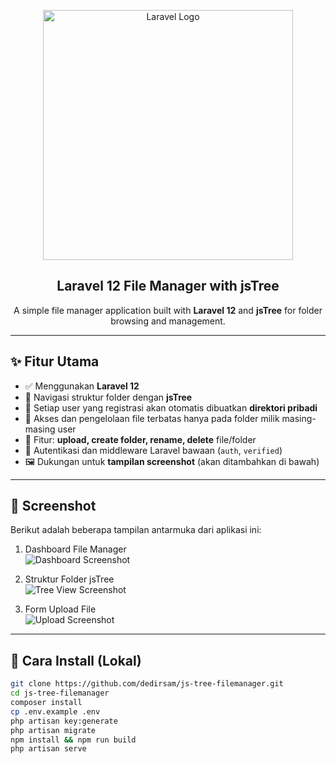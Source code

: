<p align="center">
    <img src="https://raw.githubusercontent.com/laravel/art/master/logo-lockup/5%20SVG/2%20CMYK/1%20Full%20Color/laravel-logolockup-cmyk-red.svg" width="400" alt="Laravel Logo">
</p>

<h2 align="center">Laravel 12 File Manager with jsTree</h2>

<p align="center">
    A simple file manager application built with <strong>Laravel 12</strong> and <strong>jsTree</strong> for folder browsing and management.
</p>

---

## ✨ Fitur Utama

-   ✅ Menggunakan **Laravel 12**
-   🌲 Navigasi struktur folder dengan **jsTree**
-   👤 Setiap user yang registrasi akan otomatis dibuatkan **direktori pribadi**
-   📂 Akses dan pengelolaan file terbatas hanya pada folder milik masing-masing user
-   📁 Fitur: **upload, create folder, rename, delete** file/folder
-   🔐 Autentikasi dan middleware Laravel bawaan (`auth`, `verified`)
-   🖼️ Dukungan untuk **tampilan screenshot** (akan ditambahkan di bawah)

---

## 📸 Screenshot

Berikut adalah beberapa tampilan antarmuka dari aplikasi ini:

<!-- Ganti link dengan gambar setelah diunggah ke repo atau image hosting -->

1. Dashboard File Manager  
   ![Dashboard Screenshot](screenshots/dashboard.png)

2. Struktur Folder jsTree  
   ![Tree View Screenshot](screenshots/tree-view.png)

3. Form Upload File  
   ![Upload Screenshot](screenshots/upload.png)

---

## 🚀 Cara Install (Lokal)

```bash
git clone https://github.com/dedirsam/js-tree-filemanager.git
cd js-tree-filemanager
composer install
cp .env.example .env
php artisan key:generate
php artisan migrate
npm install && npm run build
php artisan serve
```
